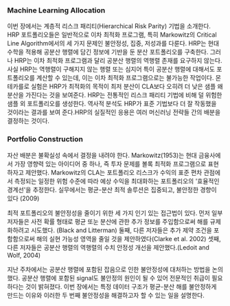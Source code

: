 ### Machine Learning Allocation

이번 장에서는 계층적 리스크 패리티(Hierarchical Risk Parity) 기법을 소개한다. HRP 포트폴리오들은 일반적으로 이차 최적화 프로그램, 특히 Markowitz의 Critical Line Algorithm에서의 세 가지 문제인 불안정성, 집중, 저성과를 다룬다.
HRP는 현대 수학을 적용해 공분산 행렬에 담긴 정보에 기반을 둔 분산 포트폴리오를 구축한다.
그러나 HRP는 이차 최적화 프로그램과 달리 공분산 행렬의 역행렬 존재를 요구하지 않는다.
사실 HRP는 역행렬이 구해지지 않는 행렬 또는 심지어 특이 공분산 행렬에 대해서도 포트폴리오를 계산할 수 있는데, 이는 이차 최적화 프로그램으로는 불가능한 작업이다.
몬테카를로 실험은 HRP가 최적화의 목적이 최저 분산이 CLA보다 오히려 더 낮은 샘플 왜 분산을 가진다는 것을 보여준다.
HRP는 전통적인 리스크 패리티 기법에 비해 덜 위험한 샘플 외 포트폴리오를 생성한다.
역사적 분석도 HRP가 표준 기법보다 더 잘 작동했을 것이라는 결과를 보여 준다.HRP의 실질적인 응용은 여러 머신러닝 전략들 간의 배분을 결정하는 것이다.

### Portfolio Construction

자산 배분은 불확실성 속에서 결정을 내려야 한다. Markowitz(1953)는 현대 금융사에서 가장 영향력 있는 아이디어 중 하나, 즉 투자 문제를 볼록 최적화 프로그램으로 표현하자고 제안했다.
Markowitz의 CLA는 포트폴리오 리스크가 수익의 표준 편차 관점에서 측정되는 일정한 위험 수준에 따라 예상 수익을 최대화하는 포트폴리오의 '효율적인 경계선'을 추정한다.
실무에서는 평균-분산 최적 솔루션은 집중되고, 불안정한 경향이 있다 (2009)

최적 포트폴리오의 불안정성을 줄이기 위한 세 가지 인기 있는 접근법이 있다. 먼저 일부 저자들은 사전 확률 형태로 평균 또눈 분산에 관한 추가 정보를 주입함으로써 해를 규제화하려고 시도했다. (Black and Litterman)
둘째, 다른 저자들은 추가 제약 조건을 포함함으로써 해의 실현 가능성 영역을 줄일 것을 제안하였다(Clarke et al. 2002)
셋째, 다른 저자들은 공분산 행렬의 역행렬의 수치 안정성 개선을 제안했다.(Ledoit and Wolf, 2004)

지난 주차에서는 공분산 행렬에 포함된 잡음으로 인한 불안정성에 대처하는 방법을 논의했다. 공분산 행렬에 포함된 signal도 불안정의 원인이 될 수 있어 전문적인 취급이 필요하다는 것이 밝혀졌다.
이번 장에서는 특정 데이터 구조가 평균-분산 해를 불안정하게 만드는 이유와 이러한 두 번째 불안정성을 해결하고자 할 수 있는 일을 설명한다.